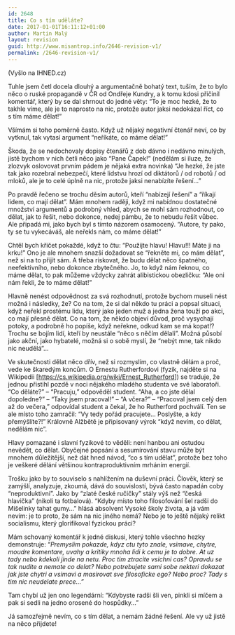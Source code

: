 ```yaml
---
id: 2648
title: Co s tím uděláte?
date: 2017-01-01T16:11:12+01:00
author: Martin Malý
layout: revision
guid: http://www.misantrop.info/2646-revision-v1/
permalink: /2646-revision-v1/
---
```

(Vyšlo na IHNED.cz)

<span style="font-weight: 400;">Tuhle jsem četl docela dlouhý a argumentačně bohatý text, tuším, že to bylo něco o ruské propagandě v ČR od Ondřeje Kundry, a k tomu kdosi přičinil komentář, který by se dal shrnout do jedné věty: “To je moc hezké, že to takhle víme, ale je to naprosto na nic, protože autor jaksi nedokázal říct, co s tím máme dělat!”</span>

<span style="font-weight: 400;">Všímám si toho poměrně často. Když už nějaký negativní čtenář neví, co by vytknul, tak vytasí argument “neříkáte, co máme dělat!”</span>

<span style="font-weight: 400;">Škoda, že se nedochovaly dopisy čtenářů z dob dávno i nedávno minulých, jistě bychom v nich četli něco jako “Pane Čapek!” (nedělám si iluze, že zlozvyk oslovovat prvním pádem je nějaká extra novinka) “Je hezké, že jste tak jako rozebral nebezpečí, které lidstvu hrozí od diktátorů / od robotů / od mloků, ale je to celé úplně na nic, protože jaksi nenabízíte řešení…”</span>

<span style="font-weight: 400;">Po pravdě řečeno se trochu děsím autorů, kteří “nabízejí řešení” a “říkají lidem, co mají dělat”. Mám mnohem raději, když mi nabídnou dostatečné množství argumentů a podrobný vhled, abych se mohl sám rozhodnout, co dělat, jak to řešit, nebo dokonce, nedej pámbu, že to nebudu řešit vůbec. Ale připadá mi, jako bych byl s tímto názorem osamocený. “Autore, ty pako, ty se tu vykecáváš, ale neřekls nám, co máme dělat!”</span>

<span style="font-weight: 400;">Chtěl bych křičet pokaždé, když to čtu: “Použijte hlavu! Hlavu!!! Máte ji na krku!” Ono je ale mnohem snazší dožadovat se “řekněte mi, co mám dělat”, než si na to přijít sám. A třeba riskovat, že budu dělat něco špatného, neefektivního, nebo dokonce zbytečného. Jo, to když nám řeknou, co máme dělat, to pak můžeme vždycky zahrát alibistickou obezličku: “Ale oni nám řekli, že to máme dělat!”</span>

<span style="font-weight: 400;">Hlavně nenést odpovědnost za svá rozhodnutí, protože bychom museli nést možná i následky, že? Co na tom, že si dal někdo tu práci a popsal situaci, když neřekl prostému lidu, který jako jeden muž a jedna žena touží po akci, co mají přesně dělat. Co na tom, že někdo objeví důvod, proč vysychají potoky, a podrobně ho popíše, když neřekne, odkud kam se má kopat!? Trochu se bojím lidí, kteří by neustále “něco s něčím dělali”. Možná působí jako akční, jako hybatelé, možná si o sobě myslí, že “nebýt mne, tak nikdo nic neudělá”&#8230;</span>

<span style="font-weight: 400;">Ve skutečnosti dělat něco dřív, než si rozmyslím, co vlastně dělám a proč, vede ke škaredým koncům. O Ernestu Rutherfordovi (fyzik, najděte si na Wikipedii [</span>[<span style="font-weight: 400;">https://cs.wikipedia.org/wiki/Ernest_Rutherford</span>](https://cs.wikipedia.org/wiki/Ernest_Rutherford)<span style="font-weight: 400;">]) se traduje, že jednou přistihl pozdě v noci nějakého mladého studenta ve své laboratoři. “Co děláte?” &#8211; “Pracuju,” odpověděl student. “Aha, a co jste dělal dopoledne?” &#8211; “Taky jsem pracoval!” &#8211; “A včera?” &#8211; “Pracoval jsem celý den až do večera,” odpovídal student a čekal, že ho Rutherford pochválí. Ten se ale místo toho zamračil: “Vy tedy pořád pracujete… Poslyšte, a kdy přemýšlíte?!” Královně Alžbětě je připisovaný výrok “když nevím, co dělat, nedělám nic”.</span>

<span style="font-weight: 400;">Hlavy pomazané i slavní fyzikové to věděli: není hanbou ani ostudou nevědět, co dělat. Obyčejné popsání a sesumírování stavu může být mnohem důležitější, než dát hned návod, “co s tím udělat”, protože bez toho je veškeré dělání většinou kontraproduktivním mrháním energií.</span>

<span style="font-weight: 400;">Trošku jako by to souviselo s nahlížením na duševní práci. Člověk, který se zamýšlí, analyzuje, zkoumá, dává do souvislostí, bývá často napadán coby “neproduktivní”. Jako by “zlaté české ručičky” stály výš než “česká hlavička” (nikoli ta fotbalová). “Kdyby místo toho filosofování šel radši do Mišelinky tahat gumy…” hlásá absolvent Vysoké školy života, a já vám nevím: je to proto, že sám na nic jiného nemá? Nebo je to ještě nějaký relikt socialismu, který glorifikoval fyzickou práci?</span>

<span style="font-weight: 400;">Mám schovaný komentář k jedné diskusi, který tohle všechno hezky demonstruje: “</span>_<span style="font-weight: 400;">Premyslim pokazde, kdyz ctu tyto znale, vsimave, chytre, moudre komentare, uvahy a kritiky mnoha lidi k cemu je to dobre. At uz tady nebo kdekoli jinde na netu. Proc tim ztracite vsichni cas? Opravdu se tak nudite a nemate co delat? Nebo potrebujete sami sobe nekteri dokazat jak jste chytri a vsimavi a masirovat sve filosoficke ego? Nebo proc? Tady s tim nic neudelate prece…”</span>_

<span style="font-weight: 400;">Tam chybí už jen ono legendární: “Kdybyste radši šli ven, pinkli si míčem a pak si sedli na jedno orosené do hospůdky&#8230;” </span>

<span style="font-weight: 400;">Já samozřejmě nevím, co s tím dělat, a nemám žádné řešení. Ale vy už jistě na něco přijdete!</span>